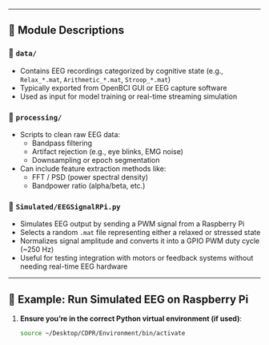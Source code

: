 
---

## 🧠 Module Descriptions

### 🔹 `data/`
- Contains EEG recordings categorized by cognitive state (e.g., `Relax_*.mat`, `Arithmetic_*.mat`, `Stroop_*.mat`)
- Typically exported from OpenBCI GUI or EEG capture software
- Used as input for model training or real-time streaming simulation

### 🔹 `processing/`
- Scripts to clean raw EEG data:
  - Bandpass filtering
  - Artifact rejection (e.g., eye blinks, EMG noise)
  - Downsampling or epoch segmentation
- Can include feature extraction methods like:
  - FFT / PSD (power spectral density)
  - Bandpower ratio (alpha/beta, etc.)

### 🔹 `Simulated/EEGSignalRPi.py`
- Simulates EEG output by sending a PWM signal from a Raspberry Pi
- Selects a random `.mat` file representing either a relaxed or stressed state
- Normalizes signal amplitude and converts it into a GPIO PWM duty cycle (~250 Hz)
- Useful for testing integration with motors or feedback systems without needing real-time EEG hardware

---

## 🧪 Example: Run Simulated EEG on Raspberry Pi

1. **Ensure you’re in the correct Python virtual environment (if used)**:
   ```bash
   source ~/Desktop/CDPR/Environment/bin/activate
